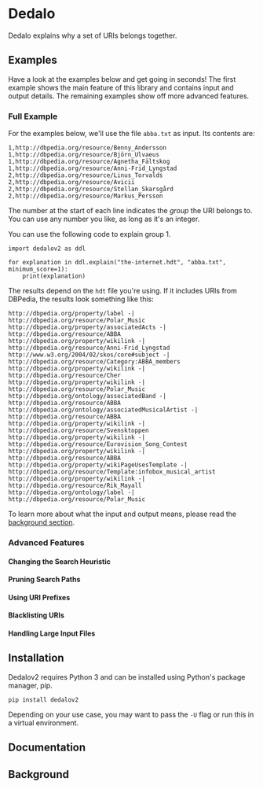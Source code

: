 # Dedalo

Dedalo explains why a set of URIs belongs together.

## Examples

Have a look at the examples below and get going in seconds! The first example shows the main feature of this library and contains input and output details. The remaining examples show off more advanced features.

### Full Example

For the examples below, we'll use the file `abba.txt` as input. Its contents are:

```
1,http://dbpedia.org/resource/Benny_Andersson
1,http://dbpedia.org/resource/Björn_Ulvaeus
1,http://dbpedia.org/resource/Agnetha_Fältskog
1,http://dbpedia.org/resource/Anni-Frid_Lyngstad
2,http://dbpedia.org/resource/Linus_Torvalds
2,http://dbpedia.org/resource/Avicii
2,http://dbpedia.org/resource/Stellan_Skarsgård
2,http://dbpedia.org/resource/Markus_Persson
```

The number at the start of each line indicates the _group_ the URI belongs to. You can use any number you like, as long as it's an integer.

You can use the following code to explain group 1.

```
import dedalov2 as ddl

for explanation in ddl.explain("the-internet.hdt", "abba.txt", minimum_score=1):
    print(explanation)
```

The results depend on the `hdt` file you're using. If it includes URIs from DBPedia, the results look something like this:

```
http://dbpedia.org/property/label -| http://dbpedia.org/resource/Polar_Music
http://dbpedia.org/property/associatedActs -| http://dbpedia.org/resource/ABBA
http://dbpedia.org/property/wikilink -| http://dbpedia.org/resource/Anni-Frid_Lyngstad
http://www.w3.org/2004/02/skos/core#subject -| http://dbpedia.org/resource/Category:ABBA_members
http://dbpedia.org/property/wikilink -| http://dbpedia.org/resource/Cher
http://dbpedia.org/property/wikilink -| http://dbpedia.org/resource/Polar_Music
http://dbpedia.org/ontology/associatedBand -| http://dbpedia.org/resource/ABBA
http://dbpedia.org/ontology/associatedMusicalArtist -| http://dbpedia.org/resource/ABBA
http://dbpedia.org/property/wikilink -| http://dbpedia.org/resource/Svensktoppen
http://dbpedia.org/property/wikilink -| http://dbpedia.org/resource/Eurovision_Song_Contest
http://dbpedia.org/property/wikilink -| http://dbpedia.org/resource/ABBA
http://dbpedia.org/property/wikiPageUsesTemplate -| http://dbpedia.org/resource/Template:infobox_musical_artist
http://dbpedia.org/property/wikilink -| http://dbpedia.org/resource/Rik_Mayall
http://dbpedia.org/ontology/label -| http://dbpedia.org/resource/Polar_Music
```

To learn more about what the input and output means, please read  the [background section](#background).

### Advanced Features

#### Changing the Search Heuristic

#### Pruning Search Paths

#### Using URI Prefixes

#### Blacklisting URIs

#### Handling Large Input Files

## Installation

Dedalov2 requires Python 3 and can be installed using Python's package manager, pip.

```
pip install dedalov2
```

Depending on your use case, you may want to pass the `-U` flag or run this in a virtual environment.

## Documentation

## Background

